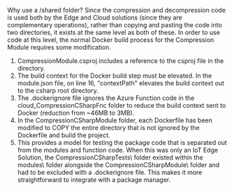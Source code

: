 Why use a /shared folder?
Since the compression and decompression code is used both by the Edge and Cloud solutions (since they are complementary operations), rather than copying and pasting the code into two directories, it exists at the same level as both of these.  In order to use code at this level, the normal Docker build process for the Compression Module requires some modification.
1) CompressionModule.csproj includes a reference to the csproj file in the directory.
2) The build context for the Docker build step must be elevated.  In the module.json file, on line 16, "contextPath" elevates the build context out to the csharp root directory.   
3) The .dockerignore file ignores the Azure Function code in the cloud_CompressionCSharpFnc folder to reduce the build context sent to Docker (reduction from ~46MB to 3MB).
4) In the CompressionCSharpModule folder, each Dockerfile has been modified to COPY the entire directory that is not ignored by the Dockerfile and build the project.  
5) This provides a model for testing the package code that is separated out from the modules and function code.  When this was only an IoT Edge Solution, the CompressionCSharpTests\ folder existed within the modules\ folder alongside the CompressionCSharpModule\ folder and had to be excluded with a .dockerignore file.  This makes it more straightforward to integrate with a package manager.
